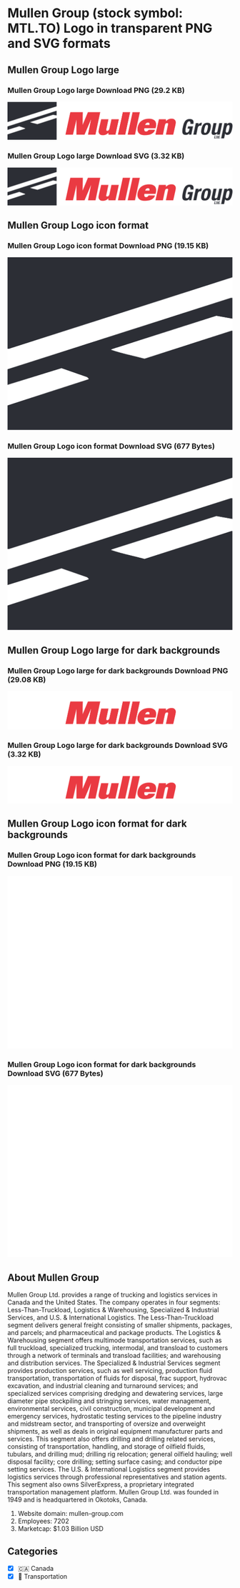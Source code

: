 # Mullen Group (stock symbol: MTL.TO) Logo in transparent PNG and SVG formats

## Mullen Group Logo large

### Mullen Group Logo large Download PNG (29.2 KB)

![Mullen Group Logo large Download PNG (29.2 KB)](/img/orig/MTL.TO_BIG-f73fa5ea.png)

### Mullen Group Logo large Download SVG (3.32 KB)

![Mullen Group Logo large Download SVG (3.32 KB)](/img/orig/MTL.TO_BIG-b7e7e300.svg)

## Mullen Group Logo icon format

### Mullen Group Logo icon format Download PNG (19.15 KB)

![Mullen Group Logo icon format Download PNG (19.15 KB)](/img/orig/MTL.TO-1c8b3ee0.png)

### Mullen Group Logo icon format Download SVG (677 Bytes)

![Mullen Group Logo icon format Download SVG (677 Bytes)](/img/orig/MTL.TO-6b7fbc62.svg)

## Mullen Group Logo large for dark backgrounds

### Mullen Group Logo large for dark backgrounds Download PNG (29.08 KB)

![Mullen Group Logo large for dark backgrounds Download PNG (29.08 KB)](/img/orig/MTL.TO_BIG.D-d2c2a232.png)

### Mullen Group Logo large for dark backgrounds Download SVG (3.32 KB)

![Mullen Group Logo large for dark backgrounds Download SVG (3.32 KB)](/img/orig/MTL.TO_BIG.D-b14ef113.svg)

## Mullen Group Logo icon format for dark backgrounds

### Mullen Group Logo icon format for dark backgrounds Download PNG (19.15 KB)

![Mullen Group Logo icon format for dark backgrounds Download PNG (19.15 KB)](/img/orig/MTL.TO.D-5637dcc6.png)

### Mullen Group Logo icon format for dark backgrounds Download SVG (677 Bytes)

![Mullen Group Logo icon format for dark backgrounds Download SVG (677 Bytes)](/img/orig/MTL.TO.D-178db07c.svg)

## About Mullen Group

Mullen Group Ltd. provides a range of trucking and logistics services in Canada and the United States. The company operates in four segments: Less-Than-Truckload, Logistics & Warehousing, Specialized & Industrial Services, and U.S. & International Logistics. The Less-Than-Truckload segment delivers general freight consisting of smaller shipments, packages, and parcels; and pharmaceutical and package products. The Logistics & Warehousing segment offers multimode transportation services, such as full truckload, specialized trucking, intermodal, and transload to customers through a network of terminals and transload facilities; and warehousing and distribution services. The Specialized & Industrial Services segment provides production services, such as well servicing, production fluid transportation, transportation of fluids for disposal, frac support, hydrovac excavation, and industrial cleaning and turnaround services; and specialized services comprising dredging and dewatering services, large diameter pipe stockpiling and stringing services, water management, environmental services, civil construction, municipal development and emergency services, hydrostatic testing services to the pipeline industry and midstream sector, and transporting of oversize and overweight shipments, as well as deals in original equipment manufacturer parts and services. This segment also offers drilling and drilling related services, consisting of transportation, handling, and storage of oilfield fluids, tubulars, and drilling mud; drilling rig relocation; general oilfield hauling; well disposal facility; core drilling; setting surface casing; and conductor pipe setting services. The U.S. & International Logistics segment provides logistics services through professional representatives and station agents. This segment also owns SilverExpress, a proprietary integrated transportation management platform. Mullen Group Ltd. was founded in 1949 and is headquartered in Okotoks, Canada.

1. Website domain: mullen-group.com
2. Employees: 7202
3. Marketcap: $1.03 Billion USD


## Categories
- [x] 🇨🇦 Canada
- [x] 🚚 Transportation
